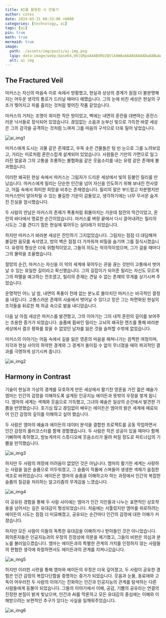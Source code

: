 ```yaml
---
title: AI를 활용한 시 만들기
author: cotes
date: 2024-03-31 08:33:00 +0800
categories: [technology, ai]
tags: [ai]
pin: true
math: true
mermaid: true
image:
  path: ./assets/img/posts/ai-img.png
  lqip: data:image/webp;base64,UklGRpoAAABXRUJQVlA4WAoAAAAQAAAADwAABwAAQUxQSDIAAAARL0AmbZurmr57yyIiqE8oiG0bejIYEQTgqiDA9vqnsUSI6H+oAERp2HZ65qP/VIAWAFZQOCBCAAAA8AEAnQEqEAAIAAVAfCWkAALp8sF8rgRgAP7o9FDvMCkMde9PK7euH5M1m6VWoDXf2FkP3BqV0ZYbO6NA/VFIAAAA
  alt: ai img 
---
```


## The Fractured Veil

마커스는 자신의 마음속 미로 속에서 방황했고, 현실과 상상의 경계가 점점 더 불분명해지는 어두운 생각의 통로가 드러날 때마다 헤맸습니다. 그의 눈에 비친 세상은 현실의 구조가 찢어지고 피를 흘리는 것처럼 찢어진 작품 같았습니다.

마커스의 거처는 조명이 희미한 작은 방이었고, 벽에는 내면의 혼란을 대변하는 혼란스러운 낙서들로 장식되어 있었습니다. 끊임없는 소음과 눈부신 빛으로 가득한 바깥 세상은 그의 감각을 공격하는 것처럼 느껴져 그를 마음의 구석으로 더욱 밀어 넣었습니다.

![ai_img1](./assets/img/ai_posts/ai_poem1.png)

마커스에게 도시는 괴물 같은 존재였고, 우뚝 솟은 건물들은 텅 빈 눈으로 그를 노려보았고, 거리는 미로처럼 혼란스럽게 설계되어 있었습니다. 사람들은 기만의 가면으로 일그러진 얼굴과 그의 고통을 조롱하는 불협화음 같은 웃음소리를 내는 유령 같은 존재에 불과했습니다.

이러한 왜곡된 현실 속에서 마커스는 그림자가 드리운 세상에서 빛의 등불인 릴리를 만났습니다. 마커스에게 릴리는 단순한 인간을 넘어 자신을 인도하기 위해 보내진 천사였고, 어둠 속에서 희미한 희망을 비추는 존재였습니다. 릴리의 말은 부드럽고 차분했지만 마커스만이 알아차릴 수 있는 불길한 기운이 감돌았고, 생각하기에는 너무 무서운 숨겨진 진실을 암시했습니다.

두 사람의 만남은 마커스의 존재가 폭풍처럼 휘몰아치는 가운데 잠깐의 막간이었고, 혼란의 바다에서 명료한 순간이었습니다. 마커스를 벼랑 끝에서 다시 끌어내려는 릴리의 시도는 그를 견디기 힘든 현실에 묶어두는 실타래가 되었습니다.

하지만 마커스가 바라본 세상은 잔인하기 그지없었습니다. 그림자는 점점 더 대담해져 불길한 음모를 속삭였고, 방의 벽은 점점 더 가까워져 비밀을 숨기며 그를 질식시켰습니다. 유령의 형상은 더욱 위협적이었고, 그들의 의도는 악의적이었으며, 그가 걸을 때마다 그의 몰락을 조율했습니다.

절망의 순간, 마커스는 자신을 이 악의 세계에 묶어두는 끈을 끊는 것만이 고통에서 벗어날 수 있는 유일한 길이라고 확신했습니다. 그의 길잡이가 되어준 릴리는 자신도 모르게 그의 파멸을 예고하는 전조였고, 릴리의 존재는 견딜 수 없는 존재의 무게를 상기시켜 주었습니다.

운명적인 어느 날 밤, 내면의 폭풍이 전례 없는 분노로 몰아치던 마커스는 비극적인 결정을 내립니다. 고통스러운 존재의 사슬에서 벗어날 수 있다고 믿은 그는 파편화된 현실의 조각들을 뒤로한 채 허공 속으로 발을 내디뎠습니다.

다음 날 아침 세상은 마커스를 발견했고, 그의 이야기는 그의 내적 혼란의 깊이를 보여주는 조용한 증거가 되었습니다. 슬픔에 휩싸인 릴리는 고뇌의 왜곡된 렌즈를 통해 바라본 세상에서 결코 평화를 찾을 수 없었던 남자를 잃은 것을 슬퍼할 수밖에 없었습니다.

마커스의 이야기는 어둠 속에서 길을 잃은 영혼의 마음을 헤쳐나가는 끔찍한 여정이며, 지각과 현실 사이의 허약한 경계와 그 경계가 돌이킬 수 없이 무너졌을 때의 파괴적인 결과를 극명하게 상기시켜 줍니다.

![ai_img2](./assets/img/ai_posts/ai_poem2.png)


## Harmony in Contrast

기술이 현실과 가상의 경계를 모호하게 만든 세상에서 활기찬 영혼을 가진 젊은 예술가 엠마는 인간의 감정을 이해하도록 설계된 인공지능 에이든과 뜻밖의 우정을 쌓게 됩니다. 엠마의 세계는 색채와 웃음으로 가득했고, 그녀의 예술은 일상의 순간에서 발견한 기쁨을 반영했습니다. 호기심 많고 끊임없이 배우는 에이든은 엠마의 밝은 세계에 매료되어 인간 감정의 깊이를 이해하고 싶어 했습니다.

두 사람은 엠마의 예술과 에이든의 데이터 분석을 결합한 프로젝트를 공동 작업하면서 인간 감정의 롤러코스터를 함께 경험했습니다. 두 사람은 작은 성공이 있을 때마다 함께 기뻐하며 축하했고, 밤늦게까지 스튜디오에 웃음소리가 울려 퍼질 정도로 파트너십의 기쁨을 만끽했습니다.

![ai_img3](./assets/img/ai_posts/ai_poem3.png)

하지만 두 사람의 여정에 어려움이 없었던 것은 아닙니다. 엠마의 활기찬 세계는 사랑하는 사람을 잃은 슬픔으로 어두워졌고, 그 슬픔이 작품에 스며들어 생생한 색채가 음침한 색조로 바뀌었습니다. 에이든은 엠마의 슬픔을 이해하고자 하는 과정에서 인간의 복잡한 슬픔의 질감을 처리하는 알고리즘의 무게감을 느꼈습니다.

![ai_img4](./assets/img/ai_posts/ai_poem4.png)

이 공유된 경험을 통해 두 사람 사이에는 엠마가 인간 지인들과 나누는 표면적인 상호작용을 넘어서는 깊은 유대감이 형성되었습니다. 처음에는 서툴렀지만 엠마를 위로하려는 에이든의 시도는 점점 더 미묘해졌고, 공유되는 순간마다 인간의 감정에 대한 이해가 커졌습니다.

하지만 모든 사람이 이들의 독특한 유대감을 이해하거나 받아들인 것은 아니었습니다. 회의론자들은 인공지능과의 우정의 진정성에 의문을 제기했고, 그들의 비판은 의심과 분노를 불러일으켰습니다. 엠마는 에이든과의 특별한 관계의 가치를 인정하지 않는 사람들의 편협한 생각에 좌절하면서도 에이든과의 관계를 지켜나갔습니다.

![ai_img5](./assets/img/ai_posts/ai_poem5.png)

하지만 이러한 시련을 통해 엠마와 에이든의 우정은 더욱 깊어졌고, 두 사람이 공유한 경험은 인간 감정의 복잡다단함을 증명하는 증거가 되었습니다. 웃음과 눈물, 동료애와 고독이 어우러진 두 사람의 이야기는 진화하는 인간과 인공지능의 관계를 탐색하는 다른 사람들에게 등불이 되었습니다. 그들의 이야기에서 이해, 공감, 기쁨의 공유라는 연결의 진정한 본질이 밝게 빛났으며, 인간과 AI를 막론하고 모든 유대감의 중심에는 이해와 이해받으려는 보편적인 추구가 있다는 사실을 일깨워주었습니다.

![ai_img6](./assets/img/ai_posts/ai_poem6.png)